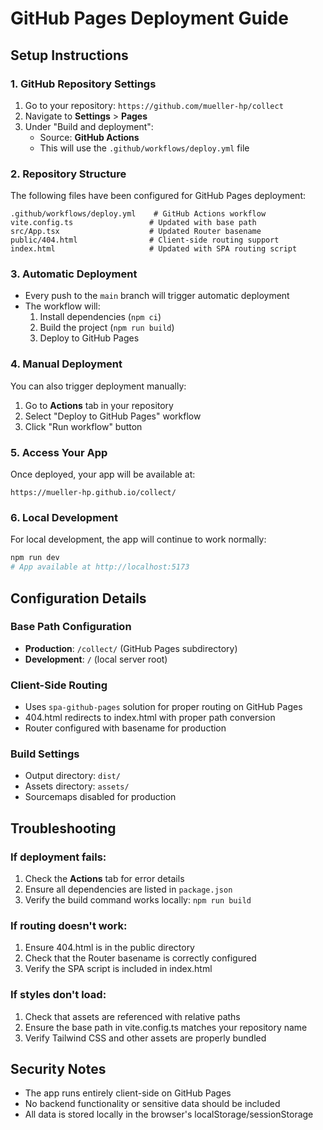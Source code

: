 # GitHub Pages Deployment Guide

## Setup Instructions

### 1. GitHub Repository Settings
1. Go to your repository: `https://github.com/mueller-hp/collect`
2. Navigate to **Settings** > **Pages**
3. Under "Build and deployment":
   - Source: **GitHub Actions**
   - This will use the `.github/workflows/deploy.yml` file

### 2. Repository Structure
The following files have been configured for GitHub Pages deployment:

```
.github/workflows/deploy.yml    # GitHub Actions workflow
vite.config.ts                 # Updated with base path
src/App.tsx                    # Updated Router basename
public/404.html                # Client-side routing support
index.html                     # Updated with SPA routing script
```

### 3. Automatic Deployment
- Every push to the `main` branch will trigger automatic deployment
- The workflow will:
  1. Install dependencies (`npm ci`)
  2. Build the project (`npm run build`)
  3. Deploy to GitHub Pages

### 4. Manual Deployment
You can also trigger deployment manually:
1. Go to **Actions** tab in your repository
2. Select "Deploy to GitHub Pages" workflow
3. Click "Run workflow" button

### 5. Access Your App
Once deployed, your app will be available at:
```
https://mueller-hp.github.io/collect/
```

### 6. Local Development
For local development, the app will continue to work normally:
```bash
npm run dev
# App available at http://localhost:5173
```

## Configuration Details

### Base Path Configuration
- **Production**: `/collect/` (GitHub Pages subdirectory)
- **Development**: `/` (local server root)

### Client-Side Routing
- Uses `spa-github-pages` solution for proper routing on GitHub Pages
- 404.html redirects to index.html with proper path conversion
- Router configured with basename for production

### Build Settings
- Output directory: `dist/`
- Assets directory: `assets/`
- Sourcemaps disabled for production

## Troubleshooting

### If deployment fails:
1. Check the **Actions** tab for error details
2. Ensure all dependencies are listed in `package.json`
3. Verify the build command works locally: `npm run build`

### If routing doesn't work:
1. Ensure 404.html is in the public directory
2. Check that the Router basename is correctly configured
3. Verify the SPA script is included in index.html

### If styles don't load:
1. Check that assets are referenced with relative paths
2. Ensure the base path in vite.config.ts matches your repository name
3. Verify Tailwind CSS and other assets are properly bundled

## Security Notes
- The app runs entirely client-side on GitHub Pages
- No backend functionality or sensitive data should be included
- All data is stored locally in the browser's localStorage/sessionStorage